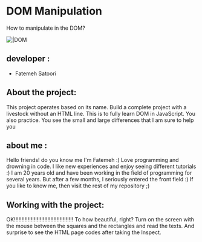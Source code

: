 # DOM Manipulation


How to manipulate in the DOM?

![|DOM](https://miro.medium.com/v2/resize:fit:1100/format:webp/0*CCUg8mfVLOSXwBP_.jpg)



## developer :

- Fatemeh Satoori







## About the project:
This project operates based on its name.
Build a complete project with a livestock without an HTML line.
This is to fully learn DOM in JavaScript.
You also practice. You see the small and large differences that I am sure to help you

## about me :

Hello friends! do you know me I'm Fatemeh :) Love programming and drowning in code. I like new experiences and enjoy seeing different tutorials :) I am 20 years old and have been working in the field of programming for several years. But after a few months, I seriously entered the front field :) If you like to know me, then visit the rest of my repository ;)



## Working with the project:

OK!!!!!!!!!!!!!!!!!!!!!!!!!!!!!!!!!!!!!!!
To how beautiful, right?
Turn on the screen with the mouse between the squares and the rectangles and read the texts.
And surprise to see the HTML page codes after taking the Inspect.
